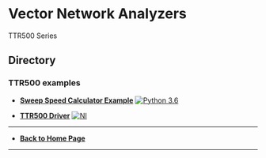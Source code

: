 # Vector Network Analyzers
TTR500 Series

## Directory
### TTR500 examples
* **[Sweep Speed Calculator Example](./src/SweepSpeedCalcExample)** [![Python 3.6](https://img.shields.io/badge/python-3.6-&?labelColor=006281&colorB=3E434A&logo=python)](https://www.python.org/downloads/release/python-360/)

* **[TTR500 Driver](./src/TTR500_Driver)** [![NI](https://img.shields.io/badge/NI-LabView-A5CE39)](https://www.ni.com/en-us/shop/labview.html)  

----
* **[Back to Home Page](./../README.md)**
----

